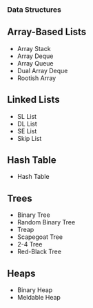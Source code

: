 ### Data Structures 
## Array-Based Lists 
- Array Stack
- Array Deque
- Array Queue
- Dual Array Deque
- Rootish Array
## Linked Lists
- SL List
- DL List
- SE List
- Skip List
## Hash Table
- Hash Table
## Trees
- Binary Tree
- Random Binary Tree
- Treap
- Scapegoat Tree
- 2-4 Tree
- Red-Black Tree
## Heaps 
- Binary Heap
- Meldable Heap
  
